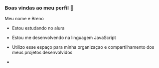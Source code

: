 ### Boas vindas ao meu perfil 💙

Meu nome e Breno

- Estou estudando no alura
- Estou me desenvolvendo na linguagem JavaScript
- Utilizo esse espaço para minha organizaçao e compartilhamento  dos meus projetos desenvolvidos

- 
